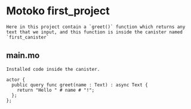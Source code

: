 # Motoko first_project

    Here in this project contain a `greet()` function which returns any text that we input, and this function is inside the canister named `first_canister`

## main.mo

    Installed code inside the canister.

```motoko
actor {
  public query func greet(name : Text) : async Text {
    return "Hello " # name # "!";
  };
};
```
